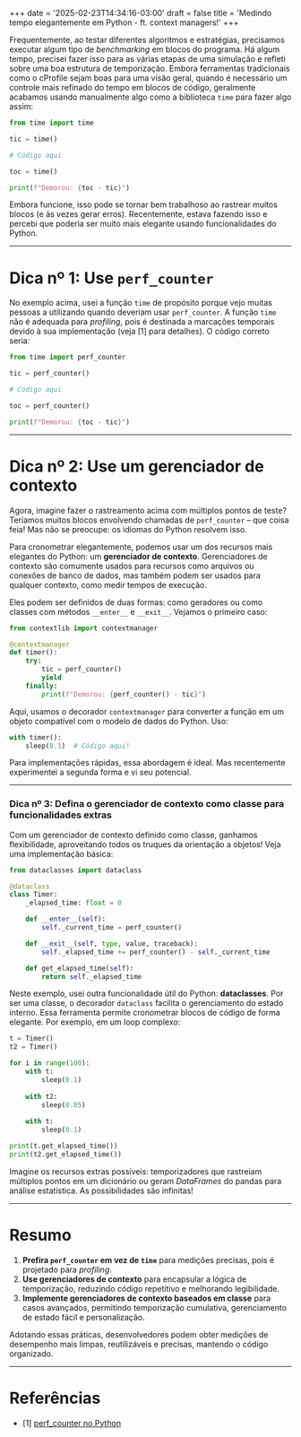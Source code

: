 +++
date = '2025-02-23T14:34:16-03:00'
draft = false
title = 'Medindo tempo elegantemente em Python - ft. context managers!'
+++

Frequentemente, ao testar diferentes algoritmos e estratégias, precisamos
executar algum tipo de *benchmarking* em blocos do programa. Há algum tempo,
precisei fazer isso para as várias etapas de uma simulação e refleti sobre uma boa
estrutura de temporização. Embora ferramentas tradicionais como o cProfile
sejam boas para uma visão geral, quando é necessário um controle mais refinado
do tempo em blocos de código, geralmente acabamos usando manualmente algo como
a biblioteca `time` para fazer algo assim:

```python
from time import time

tic = time()

# Código aqui

toc = time()

print(f"Demorou: {toc - tic}")
```

Embora funcione, isso pode se tornar bem trabalhoso ao rastrear muitos blocos
(e às vezes gerar erros). Recentemente, estava fazendo isso e percebi que
poderia ser muito mais elegante usando funcionalidades do Python.

---

# Dica nº 1: Use `perf_counter`

No exemplo acima, usei a função `time` de propósito porque vejo muitas pessoas
a utilizando quando deveriam usar `perf_counter`. A função `time` não é
adequada para *profiling*, pois é destinada a marcações temporais devido à sua
implementação (veja [1] para detalhes). O código correto seria:

```python
from time import perf_counter

tic = perf_counter()

# Código aqui

toc = perf_counter()

print(f"Demorou: {toc - tic}")
```

---

# Dica nº 2: Use um gerenciador de contexto

Agora, imagine fazer o rastreamento acima com múltiplos pontos de teste?
Teríamos muitos blocos envolvendo chamadas de `perf_counter` – que coisa feia!
Mas não se preocupe: os idiomas do Python resolvem isso.

Para cronometrar elegantemente, podemos usar um dos recursos mais elegantes do
Python: um **gerenciador de contexto**. Gerenciadores de contexto são comumente
usados para recursos como arquivos ou conexões de banco de dados, mas também
podem ser usados para qualquer contexto, como medir tempos de execução.

Eles podem ser definidos de duas formas: como geradores ou como classes com
métodos `__enter__` e `__exit__`. Vejamos o primeiro caso:

```python
from contextlib import contextmanager

@contextmanager
def timer():
    try:
        tic = perf_counter()
        yield
    finally:
        print(f"Demorou: {perf_counter() - tic}")
```

Aqui, usamos o decorador `contextmanager` para converter a função em um objeto
compatível com o modelo de dados do Python. Uso:

```python
with timer():
    sleep(0.1)  # Código aqui!
```

Para implementações rápidas, essa abordagem é ideal. Mas recentemente
experimentei a segunda forma e vi seu potencial.

---

### Dica nº 3: Defina o gerenciador de contexto como classe para funcionalidades extras

Com um gerenciador de contexto definido como classe, ganhamos flexibilidade,
aproveitando todos os truques da orientação a objetos! Veja uma implementação
básica:

```python
from dataclasses import dataclass

@dataclass
class Timer:
    _elapsed_time: float = 0

    def __enter__(self):
        self._current_time = perf_counter()

    def __exit__(self, type, value, traceback):
        self._elapsed_time += perf_counter() - self._current_time

    def get_elapsed_time(self):
        return self._elapsed_time
```

Neste exemplo, usei outra funcionalidade útil do Python: **dataclasses**. Por
ser uma classe, o decorador `dataclass` facilita o gerenciamento do estado
interno. Essa ferramenta permite cronometrar blocos de código de forma
elegante. Por exemplo, em um loop complexo:

```python
t = Timer()
t2 = Timer()

for i in range(100):
    with t:
        sleep(0.1)
    
    with t2:
        sleep(0.05)
    
    with t:
        sleep(0.1)

print(t.get_elapsed_time())
print(t2.get_elapsed_time())
```

Imagine os recursos extras possíveis: temporizadores que rastreiam múltiplos
pontos em um dicionário ou geram *DataFrames* do pandas para análise
estatística. As possibilidades são infinitas!

---

# Resumo

1. **Prefira `perf_counter` em vez de `time`** para medições precisas, pois é projetado para *profiling*.
2. **Use gerenciadores de contexto** para encapsular a lógica de temporização, reduzindo código repetitivo e melhorando legibilidade.
3. **Implemente gerenciadores de contexto baseados em classe** para casos avançados, permitindo temporização cumulativa, gerenciamento de estado fácil e personalização.

Adotando essas práticas, desenvolvedores podem obter medições de desempenho
mais limpas, reutilizáveis e precisas, mantendo o código organizado.

---

# Referências

- [1] [perf_counter no Python](https://www.geeksforgeeks.org/time-perf_counter-function-in-python/)
